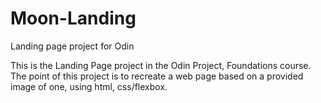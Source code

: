 # Moon-Landing
Landing page project for Odin

This is the Landing Page project in the Odin Project,  Foundations course. 
The point of this project is to recreate a web page based on a provided image of one, using html, css/flexbox. 